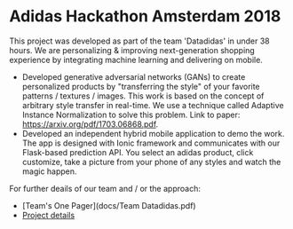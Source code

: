 # Adidas Hackathon Amsterdam 2018
This project was developed as part of the team 'Datadidas' in under 38 hours. We are personalizing & improving next-generation shopping experience by integrating machine learning and delivering on mobile.
- Developed generative adversarial networks (GANs) to create personalized products by "transferring the style" of your favorite patterns / textures / images. This work is based on the concept of arbitrary style transfer in real-time. We use a technique called Adaptive Instance Normalization to solve this problem. Link to paper: https://arxiv.org/pdf/1703.06868.pdf.
- Developed an independent hybrid mobile application to demo the work. The app is designed with Ionic framework and communicates with our Flask-based prediction API. You select an adidas product, click customize, take a picture from your phone of any styles and watch the magic happen.

For further deails of our team and / or the approach:
- [Team's One Pager](docs/Team Datadidas.pdf)
- [Project details](docs/Ai.rty.pdf)
